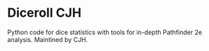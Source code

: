 # Diceroll CJH
Python code for dice statistics  with tools for in-depth Pathfinder 2e analysis.  Maintined by CJH.

